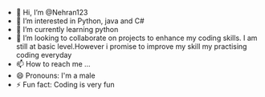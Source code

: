 - 👋 Hi, I’m @Nehran123
- 👀 I’m interested in Python, java and C#
- 🌱 I’m currently learning python
- 💞️ I’m looking to collaborate on projects to enhance my coding skills. I am still at basic level.However i promise to improve my skill my practising coding everyday
- 📫 How to reach me ...
- 😄 Pronouns: I'm a male
- ⚡ Fun fact: Coding is very fun

<!---
Nehran123/Nehran123 is a ✨ special ✨ repository because its `README.md` (this file) appears on your GitHub profile.
You can click the Preview link to take a look at your changes.
--->
